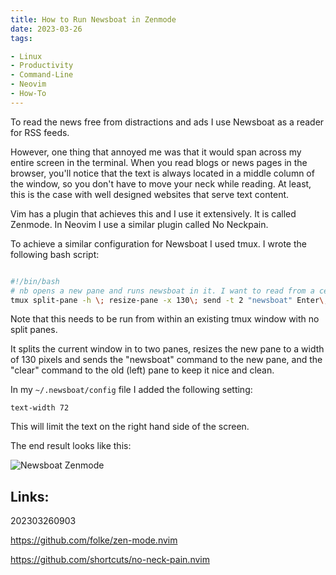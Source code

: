```yaml
---
title: How to Run Newsboat in Zenmode
date: 2023-03-26
tags:

- Linux
- Productivity
- Command-Line
- Neovim
- How-To
---
```


To read the news free from distractions and ads I use Newsboat as a reader for RSS feeds.

However, one thing that annoyed me was that it would span across my entire screen in the terminal. When you read blogs or news pages in the browser, you'll notice that the text is always located in a middle column of the window, so you don't have to move your neck while reading. At least, this is the case with well designed websites that serve text content.

Vim has a plugin that achieves this and I use it extensively. It is called Zenmode. In Neovim I use a similar plugin called No Neckpain. 

To achieve a similar configuration for Newsboat I used tmux. I wrote the following bash script:

```bash

#!/bin/bash
# nb opens a new pane and runs newsboat in it. I want to read from a centered column in my screen.
tmux split-pane -h \; resize-pane -x 130\; send -t 2 "newsboat" Enter\; send -t 1 "clear" Enter
```

Note that this needs to be run from within an existing tmux window with no split panes.

It splits the current window in to two panes, resizes the new pane to a width of 130 pixels and sends the "newsboat" command to the new pane, and the "clear" command to the old (left) pane to keep it nice and clean.

In my `~/.newsboat/config` file I added the following setting:

`text-width 72`

This will limit the text on the right hand side of the screen.

The end result looks like this:

![Newsboat Zenmode](/newsboat-zen.png)

## Links:

202303260903

https://github.com/folke/zen-mode.nvim

https://github.com/shortcuts/no-neck-pain.nvim
